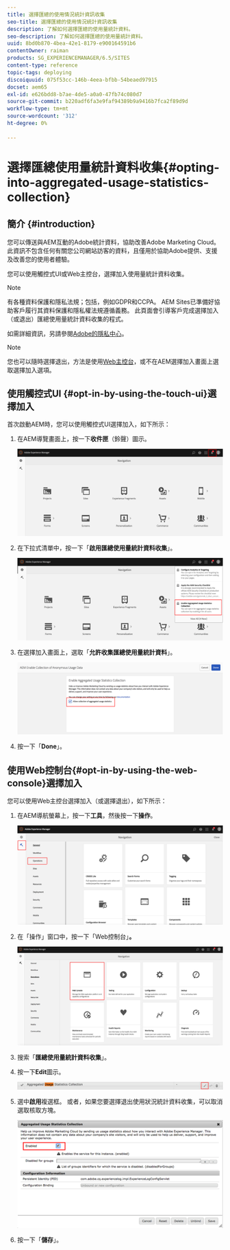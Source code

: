 ```yaml
---
title: 選擇匯總的使用情況統計資訊收集
seo-title: 選擇匯總的使用情況統計資訊收集
description: 了解如何選擇匯總的使用量統計資料。
seo-description: 了解如何選擇匯總的使用量統計資料。
uuid: 8bd0b870-4bea-42e1-8179-e900164591b6
contentOwner: raiman
products: SG_EXPERIENCEMANAGER/6.5/SITES
content-type: reference
topic-tags: deploying
discoiquuid: 075f53cc-146b-4eea-bfbb-54beaed97915
docset: aem65
exl-id: e626bdd8-b7ae-4de5-a0a0-47fb74c080d7
source-git-commit: b220adf6fa3e9faf94389b9a9416b7fca2f89d9d
workflow-type: tm+mt
source-wordcount: '312'
ht-degree: 0%

---
```


# 選擇匯總使用量統計資料收集{#opting-into-aggregated-usage-statistics-collection}

## 簡介 {#introduction}

您可以傳送與AEM互動的Adobe統計資料，協助改善Adobe Marketing Cloud。 此資訊不包含任何有關您公司網站訪客的資料，且僅用於協助Adobe提供、支援及改善您的使用者體驗。

您可以使用觸控式UI或Web主控台，選擇加入使用量統計資料收集。

>[!NOTE]
>
>有各種資料保護和隱私法規；包括，例如GDPR和CCPA。 AEM Sites已準備好協助客戶履行其資料保護和隱私權法規遵循義務。 此頁面會引導客戶完成選擇加入（或退出）匯總使用量統計資料收集的程式。
>
>如需詳細資訊，另請參閱[Adobe的隱私中心](https://www.adobe.com/privacy.html)。

>[!NOTE]
>
>您也可以隨時選擇退出，方法是使用[Web主控台](/help/sites-deploying/opt-in-aggregated-usage-statistics.md#opt-in-by-using-the-web-console)，或不在AEM選擇加入畫面上選取選擇加入選項。

## 使用觸控式UI {#opt-in-by-using-the-touch-ui}選擇加入

首次啟動AEM時，您可以使用觸控式UI選擇加入，如下所示：

1. 在AEM導覽畫面上，按一下&#x200B;**收件匣**（鈴聲）圖示。

   ![usage_statisticsnavigationscreen](assets/usage_statisticsnavigationscreen.png)

1. 在下拉式清單中，按一下「**啟用匯總使用量統計資料收集**」。

   ![usage_statisticsnavigationscreen2](assets/usage_statisticsnavigationscreen2.png)

1. 在選擇加入畫面上，選取「**允許收集匯總使用量統計資料**」。

   ![usage_statisticsopt_inscreen](assets/usage_statisticsopt-inscreen.png)

1. 按一下「**Done**」。

## 使用Web控制台{#opt-in-by-using-the-web-console}選擇加入

您可以使用Web主控台選擇加入（或選擇退出），如下所示：

1. 在AEM導航螢幕上，按一下&#x200B;**工具**，然後按一下&#x200B;**操作**。

   ![usage_statisticssopshaboard](assets/usage_statisticsopsdashboard.png)

1. 在「操作」窗口中，按一下「Web控制台」**。**

   ![usage_statisticswebconsole](assets/usage_statisticswebconsole.png)

1. 搜索「**匯總使用量統計資料收集**」。
1. 按一下&#x200B;**Edit**&#x200B;圖示。

   ![usage_statisticscollectionedit](assets/usage_statisticscollectionedit.png)

1. 選中&#x200B;**啟用**&#x200B;複選框。 或者，如果您要選擇退出使用狀況統計資料收集，可以取消選取核取方塊。

   ![usage_statisticsselect](assets/usage_statisticsselect.png)

1. 按一下「**儲存**」。

